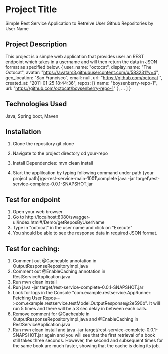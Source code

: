 # Project Title
Simple Rest Service Application to Retreive User Github Repositories by User Name

## Project Description
This project is a simple web application that provides user an REST endpoint which takes in a username and will then
return the data in JSON format as specified below.
{
user_name: "octocat",
display_name: "The Octocat",
avatar: "https://avatars3.githubusercontent.com/u/583231?v=4",
geo_location: "San Francisco",
email: null,
url: "https://github.com/octocat ",
created_at: "2011-01-25 18:44:36",
repos: [{
name: "boysenberry-repo-1",
url: "https://github.com/octocat/boysenberry-repo-1"
}, ...
]
}

## Technologies Used
Java, Spring boot, Maven

## Installation
1. Clone the repository
   git clone  

2. Navigate to the project directory
   cd your-repo

3. Install Dependencies:
   mvn clean install 

4. Start the applilcation by typing following command under path {your project path}\gs-rest-service-main-1001\complete
   java -jar target\rest-service-complete-0.0.1-SNAPSHOT.jar
   
## Test for endpoint
1. Open your web browser.
2. Go to http://localhost:8080/swagger-ui/index.html#/Demo/getReposByUserName
3. Type in "octocat" in the user name and click on "Execute"
4. You should be able to see the response data in required JSON format.

## Test for caching:
1. Comment out @Cacheable annotation in OutputResponseRepositoryImpl.java
2. Comment out  @EnableCaching annotation in RestServiceApplication.java
3. Run mvn clean install 
4. Run java -jar target/rest-service-complete-0.0.1-SNAPSHOT.jar
5. Look for logs in the Console "com.example.restservice.AppRunner: Fetching User Repos-->com.example.restservice.testModel.OutputResponse@2e590b". 
   It will run 5 times and there will be a 3 sec delay in between each calls.
5. Remove comment for @Cacheable in OutputResponseRepositoryImpl.java and  @EnableCaching in RestServiceApplication.java
6. Run mvn clean install and java -jar target/rest-service-complete-0.0.1-SNAPSHOT.jar again 
   and you will see that the first retrieval of a book still takes three seconds.  However, the second and subsequent 
   times for the same book are much faster, showing that the cache is doing its job.


